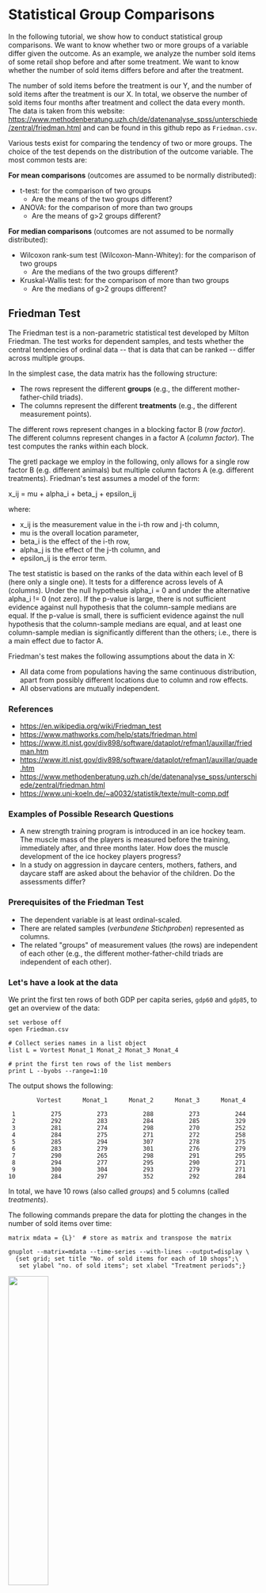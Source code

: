 # Statistical Group Comparisons

In the following tutorial, we show how to conduct statistical group comparisons. We want to know whether two or more groups of a variable differ given the outcome. As an example, we analyze the number sold items of some retail shop before and after some treatment. We want to know whether the number of sold items differs before and after the treatment.

The number of sold items before the treatment is our Y, and the number of sold items after the treatment is our X. In total, we observe the number of sold items four months after treatment and collect the data every month. The data is taken from this website: https://www.methodenberatung.uzh.ch/de/datenanalyse_spss/unterschiede/zentral/friedman.html and can be found in this github repo as `Friedman.csv`.


Various tests exist for comparing the tendency of two or more groups. The choice of the test depends on the distribution of the outcome variable. The most common tests are:

**For mean comparisons** (outcomes are assumed to be normally distributed):
- t-test: for the comparison of two groups
    + Are the means of the two groups different?
- ANOVA: for the comparison of more than two groups
    + Are the means of g>2 groups different?

**For median comparisons** (outcomes are not assumed to be normally distributed):
- Wilcoxon rank-sum test (Wilcoxon-Mann-Whitey): for the comparison of two groups
    + Are the medians of the two groups different?
- Kruskal-Wallis test: for the comparison of more than two groups
    + Are the medians of g>2 groups different?



## Friedman Test
The Friedman test is a non-parametric statistical test developed by Milton Friedman. The test works for dependent samples, and tests whether the central tendencies of ordinal data -- that is data that can be ranked -- differ across multiple groups.

In the simplest case, the data matrix has the following structure:
- The rows represent the different **groups** (e.g., the different mother-father-child triads).
- The columns represent the different **treatments** (e.g., the different measurement points).

The different rows represent changes in a blocking factor B (*row factor*). The different columns represent changes in a factor A (*column factor*). The test computes the ranks within each block.

The gretl package we employ in the following, only allows for a single row factor B (e.g. different animals) but multiple column factors A (e.g. different treatments). Friedman's test assumes a model of the form:

x_ij = mu + alpha_i + beta_j + epsilon_ij

where:
- x_ij is the measurement value in the i-th row and j-th column,
- mu is the overall location parameter,
- beta_i is the effect of the i-th row,
- alpha_j is the effect of the j-th column, and
- epsilon_ij is the error term.

The test statistic is based on the ranks of the data within each level of B (here only a single one). It tests for a difference across levels of A (columns). Under the null hypothesis alpha_i = 0 and under the alternative alpha_i != 0 (not zero).
If the p-value is large, there is not sufficient evidence against null hypothesis that the column-sample medians are equal. If the p-value is small, there is sufficient evidence against the null hypothesis that the column-sample medians are equal, and at least one column-sample median is significantly different than the others; i.e., there is a main effect due to factor A.

Friedman's test makes the following assumptions about the data in X:

- All data come from populations having the same continuous distribution, apart from possibly different locations due to column and row effects.
- All observations are mutually independent.



### References
- https://en.wikipedia.org/wiki/Friedman_test
- https://www.mathworks.com/help/stats/friedman.html
- https://www.itl.nist.gov/div898/software/dataplot/refman1/auxillar/friedman.htm
- https://www.itl.nist.gov/div898/software/dataplot/refman1/auxillar/quade.htm
- https://www.methodenberatung.uzh.ch/de/datenanalyse_spss/unterschiede/zentral/friedman.html
- https://www.uni-koeln.de/~a0032/statistik/texte/mult-comp.pdf


### Examples of Possible Research Questions

- A new strength training program is introduced in an ice hockey team. The muscle mass of the players is measured before the training, immediately after, and three months later. How does the muscle development of the ice hockey players progress?
- In a study on aggression in daycare centers, mothers, fathers, and daycare staff are asked about the behavior of the children. Do the assessments differ?


### Prerequisites of the Friedman Test
- The dependent variable is at least ordinal-scaled.
- There are related samples (*verbundene Stichproben*) represented as columns.
- The related "groups" of measurement values (the rows) are independent of each other (e.g., the different mother-father-child triads are independent of each other).

### Let's have a look at the data
We print the first ten rows of both GDP per capita series, `gdp60` and `gdp85`, to get an overview of the data:

```Gretl
set verbose off
open Friedman.csv

# Collect series names in a list object
list L = Vortest Monat_1 Monat_2 Monat_3 Monat_4

# print the first ten rows of the list members
print L --byobs --range=1:10
```

The output shows the following:

~~~
        Vortest      Monat_1      Monat_2      Monat_3      Monat_4

 1          275          273          288          273          244
 2          292          283          284          285          329
 3          281          274          298          270          252
 4          284          275          271          272          258
 5          285          294          307          278          275
 6          283          279          301          276          279
 7          290          265          298          291          295
 8          294          277          295          290          271
 9          300          304          293          279          271
10          284          297          352          292          284
~~~

In total, we have 10 rows (also called *groups*) and 5 columns (called *treatments*).

The following commands prepare the data for plotting the changes in the number of sold items over time:

```Gretl
matrix mdata = {L}'  # store as matrix and transpose the matrix

gnuplot --matrix=mdata --time-series --with-lines --output=display \
  {set grid; set title "No. of sold items for each of 10 shops";\
   set ylabel "no. of sold items"; set xlabel "Treatment periods";}
```

<img src="https://github.com/atecon/gretl_tutorials/blob/main/statistical_group_comparison/figures/items_sold_per_shop.png" width="40%" />

The plot shows the number of sold items for each of the ten shops over the four treatment periods. The number of sold items varies between the shops and over the treatment periods. The Friedman Test is used to test whether the number of sold items differs over the treatment periods.

This following factorized boxplot shows the distribution of the number of sold items for each shop over the treatment periods. The figure can be created by means of the following commands:

```Gretl
matrix mdata = {L}  # collect columns of the list in a matrix

boxplot --matrix=mdata --output=display \
  {set grid; set title "Distribution of items sold per treatment";}
```

<img src="https://github.com/atecon/gretl_tutorials/blob/main/statistical_group_comparison/figures/boxplot_items_sold_per_treatment.png" width="40%" />

It looks like the tendency varies over the treatment periods. The Friedman Test is used to test whether the central tendencies of the dependent samples differ.


### Conduct Friedman Test in Gretl

For conducting the test in Gretl, we use the user-contributed package named `Friedman`. The package only allows for a single row factor B (e.g. different animals) but multiple column factors A (e.g. different treatments).

First, we need to install the package from the Gretl package server. The following command installs the package:

```Gretl
pkg install Friedman
```
This needs only be done once. Next, we load the package into memory:

```Gretl
include Friedman.gfn
```

You can read the help file of the package by running the following command:

```Gretl
help Friedman
```

Execute the Friedman Test by running the following command:

```Gretl
matrix results = Friedman(L)
print results
```

This command passes a list of series to the function `Friedman()`. The function returns a matrix with the test statistics and p-values.

The output of the test is:

~~~
Friedman test results with 10 blocks and 5 'treatments':
  Chi2(4) stat 13.2589, pvalue 0.0100777

results (4 x 1)

      13.259
    0.010078
      1.0000
      0.0000
~~~

We see that the p-value is 0.01, which is less than 0.05. Therefore, we reject the null hypothesis that the central tendencies of the dependent samples are constant over the treatment periods. The central tendencies of the dependent samples differ significantly, and hence, the treatment had some effect.

The Friedman test, however, cannot answer the question of which treatment period differs from the others. For this, we need to conduct a post-hoc test. Such a test is not implemented in Gretl so far.

## Conduct Quade Test in Gretl
The Quade test was proposed by Dana Quade in 1979 which can be used for interval scale data. It is a non-parametric test that is used to compare the central tendencies of more than two groups. The test is an extension of the Wilcoxon signed rank test and is equivalent to it when the treatments (columns) are two.

The Friedman package in Gretl also provides the Quade test. Here is how to conduct the test:

```Gretl
list L = Vortest Monat_1 Monat_2 Monat_3 Monat_4
matrix result_quade = Quade(L)
print result_quade
```

which returns the following output:

~~~
Quade test results with 10 blocks and 5 'treatments':
  F(4, 36), stat 2.35941, pvalue 0.0717163

result_quade (2 x 1)

      2.3594
    0.071716
~~~

The null hypothesis of the Quade test is that the central tendencies of the dependent samples are constant over the treatment periods. The p-value is 0.07, which is greater than 0.05. Therefore, we do not reject the null hypothesis that the central tendencies of the dependent samples are constant over the treatment periods. The Quade test does not provide evidence that the treatment had an effect.

### Note

The Quade test is based on the following assumptions:

- The rows are mutually independent. That means that the results within one block (row) do not affect the results within other blocks.
- The data can be meaningfully ranked.
- The data have at least interval scale so that the sample range may be determined within each block.

The Quade test is similar to the Friedman test. A few distinctions:
- For k = 2 columns, the Friedman test is equivalent to a sign test while the Quade test is equivalent to a signed rank test.
- According to Conover, the Quade test is typically more powerful for k < 5 while the Friedman test tends to become more powerful for k ≥ 5.
- The Friedman test only requires ordinal scale data (i.e., the data can be ranked) while the Quade test requires at least interval scale data (the range within a block can be computed).


